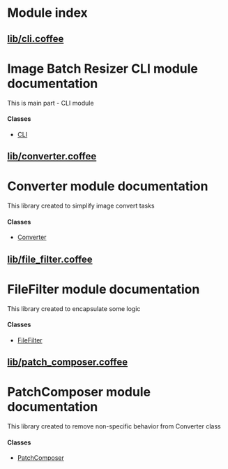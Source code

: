# Module index

## [lib/cli.coffee](./Lib:Cli)
  
# Image Batch Resizer CLI module documentation #

This is main part - CLI module

  
  
#### Classes
    
* [CLI](Lib:Cli#CLI)
    
  
  

## [lib/converter.coffee](./Lib:Converter)
  
# Converter module documentation #

This library created to simplify image convert tasks

  
  
#### Classes
    
* [Converter](Lib:Converter#Converter)
    
  
  

## [lib/file_filter.coffee](./Lib:File_filter)
  
# FileFilter module documentation #

This library created to encapsulate some logic

  
  
#### Classes
    
* [FileFilter](Lib:File_filter#FileFilter)
    
  
  

## [lib/patch_composer.coffee](./Lib:Patch_composer)
  
# PatchComposer module documentation #

This library created to remove non-specific behavior from Converter class

  
  
#### Classes
    
* [PatchComposer](Lib:Patch_composer#PatchComposer)
    
  
  

